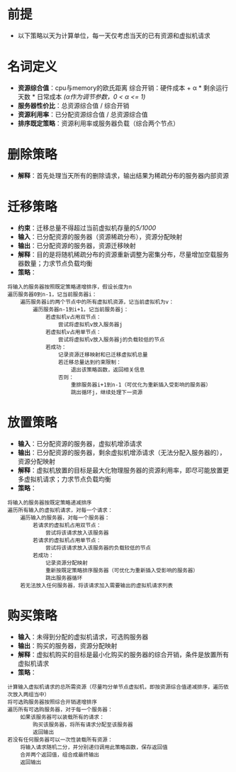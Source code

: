 # 前提
+ 以下策略以天为计算单位，每一天仅考虑当天的已有资源和虚拟机请求

# 名词定义
+ **资源综合值**：cpu与memory的欧氏距离
综合开销：硬件成本 + α * 剩余运行天数 * 日常成本 *(α作为调节参数，0 < α <= 1)*
+ **服务器性价比**：总资源综合值 / 综合开销
+ **资源利用率**：已分配资源综合值 / 总资源综合值
+ **排序既定策略**：资源利用率或服务器负载（综合两个节点）

# 删除策略
+ **解释**：首先处理当天所有的删除请求，输出结果为稀疏分布的服务器内部资源

# 迁移策略
+ **约束**：迁移总量不得超过当前虚拟机存量的*5/1000*
+ **输入**：已分配资源的服务器（资源稀疏分布），资源分配映射
+ **输出**：已分配资源的服务器，资源迁移映射
+ **解释**：目的是将随机稀疏分布的资源重新调整为密集分布，尽量增加空载服务器数量；力求节点负载均衡
+ **策略**：
```
将输入的服务器按照既定策略递增排序，假设长度为n
遍历服务器0到n-1，记当前服务器i：
    遍历服务器i的两个节点中的所有虚拟机资源，记当前虚拟机为v：
        遍历服务器n-1到i+1，记当前服务器j：
            若虚拟机v占用双节点：
                尝试将虚拟机v放入服务器j
            若虚拟机v占用单节点：
                尝试将虚拟机v放入服务器j的负载较低的节点
            若成功：
                记录资源迁移映射和已迁移虚拟机总量
                若迁移总量达到约束限制：
                    退出该策略函数，返回相关信息
                否则：
                    重排服务器i+1到n-1（可优化为重新插入受影响的服务器）
                    跳出循环j，继续处理下一资源
```

# 放置策略
+ **输入**：已分配资源的服务器，虚拟机增添请求
+ **输出**：已分配资源的服务器，剩余虚拟机增添请求（无法分配入服务器的），资源分配映射
+ **解释**：虚拟机放置的目标是最大化物理服务器的资源利用率，即尽可能放置更多虚拟机请求；力求节点负载均衡
+ **策略**：
```
将输入的服务器按既定策略递减排序
遍历所有输入的虚拟机请求，对每一个请求：
    遍历输入的服务器，对每一个服务器：
        若请求的虚拟机占用双节点：
            尝试将该请求放入该服务器
        若请求的虚拟机占用单节点：
            尝试将该请求放入该服务器的负载较低的节点
        若成功：
            记录资源分配映射
            重新按既定策略排序服务器（可优化为重新插入受影响的服务器）
            跳出服务器循环
    若无法放入任何服务器，将该请求加入需要输出的虚拟机请求列表
```

# 购买策略
+ **输入**：未得到分配的虚拟机请求，可选购服务器
+ **输出**：购买的服务器，资源分配映射
+ **解释**：虚拟机购买的目标是最小化购买的服务器的综合开销，条件是放置所有虚拟机请求
+ **策略**：
```
计算输入虚拟机请求的总所需资源（尽量均分单节点虚拟机，即按资源综合值递减排序，遍历依次放入两组当中）
将可选购服务器按照综合开销递增排序
遍历所有可选购服务器，对于每一个服务器：
    如果该服务器可以装载所有的请求：
        购买该服务器，将所有请求分配至该服务器
        返回输出
若没有任何服务器可以一次性装载所有资源：
    将输入请求随机二分，并分别递归调用此策略函数，保存返回值
    合并两个返回值，组合成最终输出
    返回输出
```
